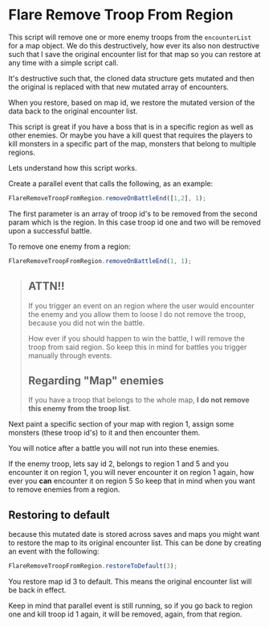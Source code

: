 # Flare Remove Troop From Region

This script will remove one or more enemy troops from the `encounterList` for a map object. We do this destructively,
how ever its also non destructive such that I save the original encounter list for that map so you can restore at any
time with a simple script call.

It's destructive such that, the cloned data structure gets mutated and then the original is replaced with that new mutated
array of encounters.

When you restore, based on map id, we restore the mutated version of the data back to the original encounter list.

This script is great if you have a boss that is in a specific region as well as other enemies. Or maybe you have a kill
quest that requires the players to kill monsters in a specific part of the map, monsters that belong to multiple regions.

Lets understand how this script works.

Create a parallel event that calls the following, as an example:

```js
FlareRemoveTroopFromRegion.removeOnBattleEnd([1,2], 1);
```

The first parameter is an array of troop id's to be removed from the second param which is the region. In this case
troop id one and two will be removed upon a successful battle.

To remove one enemy from a region:

```js
FlareRemoveTroopFromRegion.removeOnBattleEnd(1, 1);
```

> ## ATTN!!
>
> If you trigger an event on an region where the user would encounter the enemy and you allow them to loose
> I do not remove the troop, because you did not win the battle.
>
> How ever if you should happen to win the battle, I will remove the troop from said region. So keep this in mind
> for battles you trigger manually through events.
>
> ## Regarding "Map" enemies
>
> If you have a troop that belongs to the whole map, **I do not remove this enemy from the troop list**.

Next paint a specific section of your map with region 1, assign some monsters (these troop id's) to it and then encounter them.

You will notice after a battle you will not run into these enemies.

If the enemy troop, lets say id 2, belongs to region 1 and 5 and you encounter it on region 1, you will never encounter it on region 1 again, how ever you **can** encounter it on region 5 So keep that in mind when you want to remove enemies from a region.

## Restoring to default

because this mutated date is stored across saves and maps you might want to restore the map to its original encounter list. This can be done by creating an event with the following:

```js
FlareRemoveTroopFromRegion.restoreToDefault(3);
```

You restore map id 3 to default. This means the original encounter list will be back in effect.

Keep in mind that parallel event is still running, so if you go back to region one and kill troop id 1 again, it will be removed, again, from that region.
